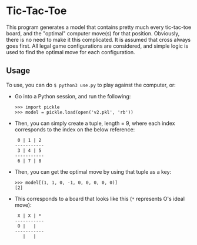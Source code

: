 # Tic-Tac-Toe

This program generates a model that contains pretty much every tic-tac-toe board, and the "optimal" computer move(s) for that position. Obviously, there is no need to make it this complicated. It is assumed that cross always goes first. All legal game configurations are considered, and simple logic is used to find the optimal move for each configuration.

## Usage

To use, you can do `$ python3 use.py` to play against the computer, or:
- Go into a Python session, and run the following:

  ```python3
  >>> import pickle
  >>> model = pickle.load(open('v2.pkl', 'rb'))
  ```

- Then, you can simply create a tuple, length = 9, where each index corresponds to the index on the below reference:

  ```
   0 | 1 | 2
  -----------
   3 | 4 | 5
  -----------
   6 | 7 | 8
  ``` 

- Then, you can get the optimal move by using that tuple as a key:

  ```python3
  >>> model[(1, 1, 0, -1, 0, 0, 0, 0, 0)]
  [2]
  ```
- This corresponds to a board that looks like this (`*` represents O's ideal move):

  ```
   X | X | *
  -----------
   O |   |   
  -----------
     |   | 
  ```
